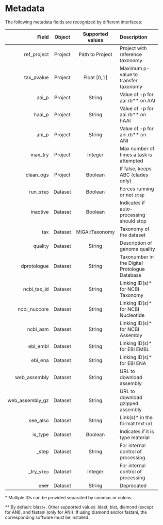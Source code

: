 # Metadata

The following metadata fields are recognized by different interfaces:

| Field      | Object  | Supported values | Description
| ----------:|:-------:|:----------------:|:------------------------------------
| ref_project| Project | Path to Project  | Project with reference taxonomy
| tax_pvalue | Project | Float [0,1]      | Maximum p-value to transfer taxonomy
| aai_p      | Project | String           | Value of -p for aai.rb\*\* on AAI
| haai_p     | Project | String           | Value of -p for aai.rb\*\* on hAAI
| ani_p      | Project | String           | Value of -p for ani.rb\*\* on ANI
| max_try    | Project | Integer          | Max number of times a task is attempted
| clean_ogs  | Project | Boolean          | If false, keeps ABC (clades only)
| run_`step` | Dataset | Boolean          | Forces running or not `step`
| inactive   | Dataset | Boolean          | Indicates if auto-processing should stop
| tax        | Dataset | MiGA::Taxonomy   | Taxonomy of the dataset
| quality    | Dataset | String           | Description of genome quality
| dprotologue  | Dataset | String         | Taxonumber in the Digital Protologue Database
| ncbi_tax_id  | Dataset | String         | Linking ID(s)* for NCBI Taxonomy
| ncbi_nuccore | Dataset | String         | Linking ID(s)* for NCBI Nucleotide
| ncbi_asm     | Dataset | String         | Linking ID(s)* for NCBI Assembly
| ebi_embl     | Dataset | String         | Linking ID(s)* for EBI EMBL
| ebi_ena      | Dataset | String         | Linking ID(s)* for EBI ENA
| web_assembly | Dataset | String         | URL to download assembly
| web_assembly_gz | Dataset | String      | URL to download gzipped assembly
| see_also     | Dataset | String         | Link(s)* in the format text:url
| is_type      | Dataset | Boolean        | Indicates if it is type material
| _step        | Dataset | String         | For internal control of processing
| \_try_`step` | Dataset | Integer        | For internal control of processing
| ~~user~~     | Dataset | String         | Deprecated

\* Multiple IDs can be provided separated by commas or colons.

\*\* By default: blast+. Other supported values: blast, blat, diamond (except
for ANI), and fastani (only for ANI). If using diamond and/or fastani, the
corresponding software must be installed.

